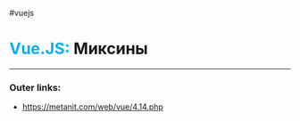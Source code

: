 #vuejs
# <font color="#00b0f0">Vue.JS:</font> Миксины
---
### Outer links:
- https://metanit.com/web/vue/4.14.php